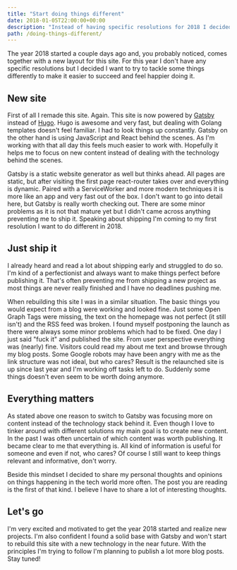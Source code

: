```yaml
---
title: "Start doing things different"
date: 2018-01-05T22:00:00+00:00
description: "Instead of having specific resolutions for 2018 I decided I want to try to tackle some things differently to make it easier to succeed and feel happier doing it. This is about what I'm going to change."
path: /doing-things-different/
---
```


The year 2018 started a couple days ago and, you probably noticed, comes together with a new layout for this site. For this year I don't have any specific resolutions but I decided I want to try to tackle some things differently to make it easier to succeed and feel happier doing it.

<!-- more -->

## New site

First of all I remade this site. Again. This site is now powered by [Gatsby](https://www.gatsbyjs.org/) instead of [Hugo](https://gohugo.io). Hugo is awesome and very fast, but dealing with Golang templates doesn't feel familiar. I had to look things up constantly. Gatsby on the other hand is using JavaScript and React behind the scenes. As I'm working with that all day this feels much easier to work with. Hopefully it helps me to focus on new content instead of dealing with the technology behind the scenes.

Gatsby is a static website generator as well but thinks ahead. All pages are static, but after visiting the first page react-router takes over and everything is dynamic. Paired with a ServiceWorker and more modern techniques it is more like an app and very fast out of the box. I don't want to go into detail here, but Gatsby is really worth checking out. There are some minor problems as it is not that mature yet but I didn't came across anything preventing me to ship it. Speaking about shipping I'm coming to my first resolution I want to do different in 2018.

## Just ship it

I already heard and read a lot about shipping early and struggled to do so. I'm kind of a perfectionist and always want to make things perfect before publishing it. That's often preventing me from shipping a new project as most things are never really finished and I have no deadlines pushing me.

When rebuilding this site I was in a similar situation. The basic things you would expect from a blog were working and looked fine. Just some Open Graph Tags were missing, the text on the homepage was not perfect (it still isn't) and the RSS feed was broken. I found myself postponing the launch as there were always some minor problems which had to be fixed. One day I just said "fuck it" and published the site. From user perspective everything was (nearly) fine. Visitors could read my about me text and browse through my blog posts. Some Google robots may have been angry with me as the link structure was not ideal, but who cares? Result is the relaunched site is up since last year and I'm working off tasks left to do. Suddenly some things doesn't even seem to be worth doing anymore.

## Everything matters

As stated above one reason to switch to Gatsby was focusing more on content instead of the technology stack behind it. Even though I love to tinker around with different solutions my main goal is to create new content. In the past I was often uncertain of which content was worth publishing. It became clear to me that everything is. All kind of information is useful for someone and even if not, who cares? Of course I still want to keep things relevant and informative, don't worry.

Beside this mindset I decided to share my personal thoughts and opinions on things happening in the tech world more often. The post you are reading is the first of that kind. I believe I have to share a lot of interesting thoughts.

## Let's go

I'm very excited and motivated to get the year 2018 started and realize new projects. I'm also confident I found a solid base with Gatsby and won't start to rebuild this site with a new technology in the near future. With the principles I'm trying to follow I'm planning to publish a lot more blog posts. Stay tuned!
